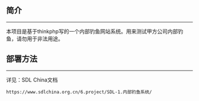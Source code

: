## 简介
---

本项目是基于thinkphp写的一个内部钓鱼网站系统。用来测试甲方公司内部钓鱼，请勿用于非法用途。

## 部署方法
---

详见：SDL China文档

```
https://www.sdlchina.org.cn/6.project/SDL-1.内部钓鱼系统/
```
